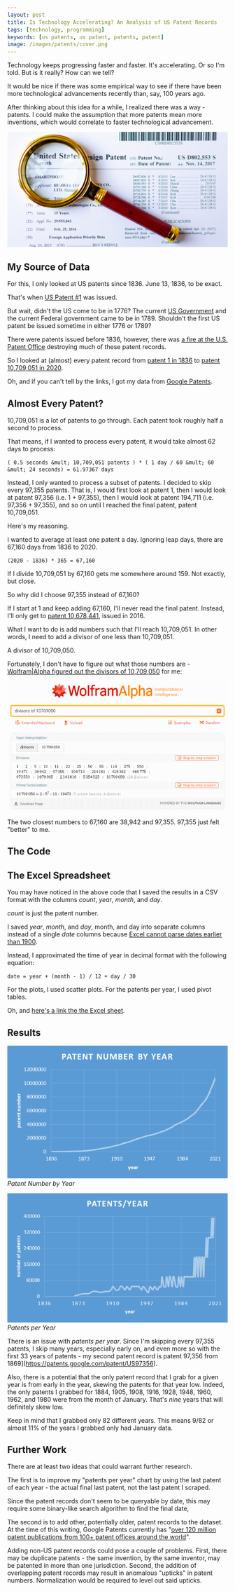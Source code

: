 ```yaml
---
layout: post
title: Is Technology Accelerating? An Analysis of US Patent Records
tags: [technology, programming]
keywords: [us patents, us patent, patents, patent]
image: /images/patents/cover.png
---
```


Technology keeps progressing faster and faster. It's accelerating. Or so I'm told. But is it really? How can we tell?

It would be nice if there was some empirical way to see if there have been more technological advancements recently than, say, 100 years ago.

After thinking about this idea for a while, I realized there was a way - patents. I could make the assumption that more patents mean more inventions, which would correlate to faster technological advancement.

![Magnifying glass laying on a patent application.](/images/patents/cover.png)

## My Source of Data

For this, I only looked at US patents since 1836. June 13, 1836, to be exact.

That's when [US Patent #1](https://patents.google.com/patent/US1) was issued.

But wait, didn't the US come to be in 1776? The current [US Government](https://www.archives.gov/founding-docs/constitution-transcript) and the current Federal government came to be in 1789. Shouldn't the first US patent be issued sometime in either 1776 or 1789?

There were patents issued before 1836, however, there was [a fire at the U.S. Patent Office](https://en.wikipedia.org/wiki/1836_U.S._Patent_Office_fire) destroying much of these patent records.

So I looked at (almost) every patent record from [patent 1 in 1836](https://patents.google.com/patent/US1) to [patent 10,709,051 in 2020](https://patents.google.com/patent/US10709051).

Oh, and if you can't tell by the links, I got my data from [Google Patents](https://patents.google.com/).

## Almost Every Patent?

10,709,051 is a lot of patents to go through. Each patent took roughly half a second to process.

That means, if I wanted to process every patent, it would take almost 62 days to process:

    ( 0.5 seconds &mult; 10,709,051 patents ) * ( 1 day / 60 &mult; 60 &mult; 24 seconds) = 61.97367 days

Instead, I only wanted to process a subset of patents. I decided to skip every 97,355 patents. That is, I would first look at patent 1, then I would look at patent 97,356 (i.e. 1 + 97,355), then I would look at patent 194,711 (i.e. 97,356 + 97,355), and so on until I reached the final patent, patent 10,709,051.
 
Here's my reasoning.

I wanted to average at least one patent a day. Ignoring leap days, there are 67,160 days from 1836 to 2020.

    (2020 - 1836) * 365 = 67,160

If I divide 10,709,051 by 67,160 gets me somewhere around 159. Not exactly, but close.

So why did I choose 97,355 instead of 67,160?

If I start at 1 and keep adding 67,160, I'll never read the final patent. Instead, I'll only get to [patent 10,678,441](https://patents.google.com/patent/US10678441), issued in 2016.

What I want to do is add numbers such that I'll reach 10,709,051. In other words, I need to add a divisor of one less than 10,709,051.

A divisor of 10,709,050.

Fortunately, I don't have to figure out what those numbers are - [Wolfram|Alpha figured out the divisors of 10,709,050](https://www.wolframalpha.com/input/?i=divisors+of+10709050) for me:

![Screenshot of the Wolfram|Alpha results for divisors of 10,709,050](/images/patents/wolframalpha-divisors-of-10709050.png)

The two closest numbers to 67,160 are 38,942 and 97,355. 97,355 just felt "better" to me.

## The Code

<script src="https://gist.github.com/hendrixjoseph/29e4b9b9b61d3a4ba4bd7a80aa111764.js"></script>

## The Excel Spreadsheet

You may have noticed in the above code that I saved the results in a CSV format with the columns *count*, *year*, *month*, and *day*.

*count* is just the patent number.

I saved *year*, *month*, and *day*, month, and day into separate columns instead of a single *date* columns because [Excel cannot parse dates earlier than 1900](http://www.exceluser.com/formulas/earlydates.htm).

Instead, I approximated the time of year in decimal format with the following equation:

    date = year + (month - 1) / 12 + day / 30

For the plots, I used scatter plots. For the patents per year, I used pivot tables.

Oh, and [here's a link the the Excel sheet]().

## Results

![Patent Number by Year](/images/patents/patent-number-by-year-chart.png)
*Patent Number by Year*

![Patents per Year](/images/patents/patents-per-year-chart.png)
*Patents per Year*

There is an issue with *patents per year*. Since I'm skipping every 97,355 patents, I skip many years, especially early on, and even more so with the first 33 years of patents - my second patent record is patent 97,356 from 1869](https://patents.google.com/patent/US97356).

Also, there is a potential that the only patent record that I grab for a given year is from early in the year, skewing the patents for that year low. Indeed, the only patents I grabbed for 1884, 1905, 1908, 1916, 1928, 1948, 1960, 1962, and 1980 were from the month of January. That's *nine* years that will definitely skew low.

Keep in mind that I grabbed only 82 different years. This means 9/82 or almost 11% of the years I grabbed only had January data.

## Further Work

There are at least two ideas that could warrant further research.

The first is to improve my "patents per year" chart by using the last patent of each year - the actual final last patent, not the last patent I scraped.

Since the patent records don't seem to be queryable by date, this may require some binary-like search algorithm to find the final date,

The second is to add other, potentially older, patent records to the dataset. At the time of this writing, Google Patents currently has "[over 120 million patent publications from 100+ patent offices around the world](https://support.google.com/faqs/answer/7049585)".

Adding non-US patent records could pose a couple of problems. First, there may be duplicate patents - the same invention, by the same inventor, may be patented in more than one jurisdiction. Second, the addition of overlapping patent records may result in anomalous "upticks" in patent numbers. Normalization would be required to level out said upticks.
